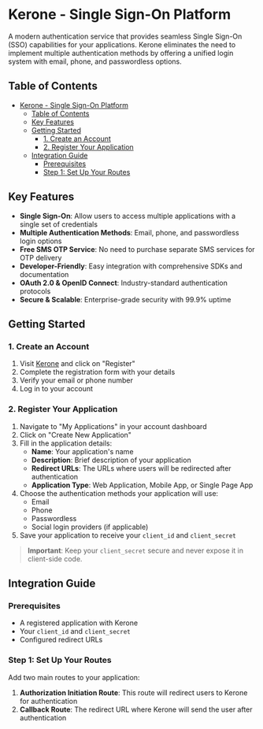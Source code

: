 # Kerone - Single Sign-On Platform

A modern authentication service that provides seamless Single Sign-On (SSO) capabilities for your applications. Kerone eliminates the need to implement multiple authentication methods by offering a unified login system with email, phone, and passwordless options.

## Table of Contents

- [Kerone - Single Sign-On Platform](#kerone---single-sign-on-platform)
  - [Table of Contents](#table-of-contents)
  - [Key Features](#key-features)
  - [Getting Started](#getting-started)
    - [1. Create an Account](#1-create-an-account)
    - [2. Register Your Application](#2-register-your-application)
  - [Integration Guide](#integration-guide)
    - [Prerequisites](#prerequisites)
    - [Step 1: Set Up Your Routes](#step-1-set-up-your-routes)

## Key Features

- **Single Sign-On**: Allow users to access multiple applications with a single set of credentials
- **Multiple Authentication Methods**: Email, phone, and passwordless login options
- **Free SMS OTP Service**: No need to purchase separate SMS services for OTP delivery
- **Developer-Friendly**: Easy integration with comprehensive SDKs and documentation
- **OAuth 2.0 & OpenID Connect**: Industry-standard authentication protocols
- **Secure & Scalable**: Enterprise-grade security with 99.9% uptime

## Getting Started

### 1. Create an Account

1. Visit [Kerone](https://kerone.kertech.co/login) and click on "Register"
2. Complete the registration form with your details
3. Verify your email or phone number
4. Log in to your account

### 2. Register Your Application

1. Navigate to "My Applications" in your account dashboard
2. Click on "Create New Application"
3. Fill in the application details:
   - **Name**: Your application's name
   - **Description**: Brief description of your application
   - **Redirect URLs**: The URLs where users will be redirected after authentication
   - **Application Type**: Web Application, Mobile App, or Single Page App
4. Choose the authentication methods your application will use:
   - Email
   - Phone
   - Passwordless
   - Social login providers (if applicable)
5. Save your application to receive your `client_id` and `client_secret`

> **Important**: Keep your `client_secret` secure and never expose it in client-side code.

## Integration Guide

### Prerequisites

- A registered application with Kerone
- Your `client_id` and `client_secret`
- Configured redirect URLs

### Step 1: Set Up Your Routes

Add two main routes to your application:

1. **Authorization Initiation Route**: This route will redirect users to Kerone for authentication
2. **Callback Route**: The redirect URL where Kerone will send the user after authentication
